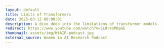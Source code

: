 ```yaml
---
layout: default
title: Limits of Transformers
date: 2025-03-12 00:00:01
description: A dive deep into the limitations of transformer models.
redirect: https://www.youtube.com/watch?v=SL8reoM8pGE
thumbnail: assets/img/WiAIR-podcast.jpg
external_source: Women in AI Research Podcast
---
```

